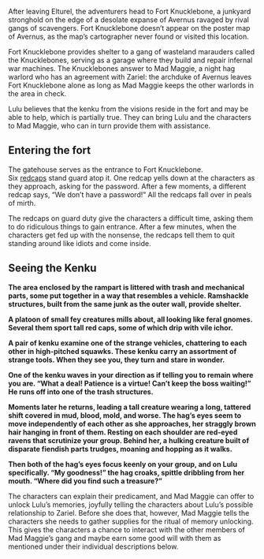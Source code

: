 After leaving Elturel, the adventurers head to Fort Knucklebone, a junkyard stronghold on the edge of a desolate expanse of Avernus ravaged by rival gangs of scavengers. Fort Knucklebone doesn’t appear on the poster map of Avernus, as the map’s cartographer never found or visited this location.

Fort Knucklebone provides shelter to a gang of wasteland marauders called the Knucklebones, serving as a garage where they build and repair infernal war machines. The Knucklebones answer to Mad Maggie, a night hag warlord who has an agreement with Zariel: the archduke of Avernus leaves Fort Knucklebone alone as long as Mad Maggie keeps the other warlords in the area in check.

Lulu believes that the kenku from the visions reside in the fort and may be able to help, which is partially true. They can bring Lulu and the characters to Mad Maggie, who can in turn provide them with assistance.

## Entering the fort
The gatehouse serves as the entrance to Fort Knucklebone. Six [redcaps](https://www.dndbeyond.com/monsters/2556141-redcap) stand guard atop it. One redcap yells down at the characters as they approach, asking for the password. After a few moments, a different redcap says, “We don’t have a password!” All the redcaps fall over in peals of mirth.

The redcaps on guard duty give the characters a difficult time, asking them to do ridiculous things to gain entrance. After a few minutes, when the characters get fed up with the nonsense, the redcaps tell them to quit standing around like idiots and come inside.

## Seeing the Kenku
**The area enclosed by the rampart is littered with trash and mechanical parts, some put together in a way that resembles a vehicle. Ramshackle structures, built from the same junk as the outer wall, provide shelter.**

**A platoon of small fey creatures mills about, all looking like feral gnomes. Several them sport tall red caps, some of which drip with vile ichor.**

**A pair of kenku examine one of the strange vehicles, chattering to each other in high-pitched squawks. These kenku carry an assortment of strange tools. When they see you, they turn and stare in wonder.**

**One of the kenku waves in your direction as if telling you to remain where you are. “What a deal! Patience is a virtue! Can’t keep the boss waiting!” He runs off into one of the trash structures.**

**Moments later he returns, leading a tall creature wearing a long, tattered shift covered in mud, blood, mold, and worse. The hag’s eyes seem to move independently of each other as she approaches, her straggly brown hair hanging in front of them. Resting on each shoulder are red-eyed ravens that scrutinize your group. Behind her, a hulking creature built of disparate fiendish parts trudges, moaning and hopping as it walks.**

**Then both of the hag’s eyes focus keenly on your group, and on Lulu specifically. “My goodness!” the hag croaks, spittle dribbling from her mouth. “Where did you find such a treasure?”**

The characters can explain their predicament, and Mad Maggie can offer to unlock Lulu’s memories, joyfully telling the characters about Lulu’s possible relationship to Zariel. Before she does that, however, Mad Maggie tells the characters she needs to gather supplies for the ritual of memory unlocking. This gives the characters a chance to interact with the other members of Mad Maggie’s gang and maybe earn some good will with them as mentioned under their individual descriptions below.